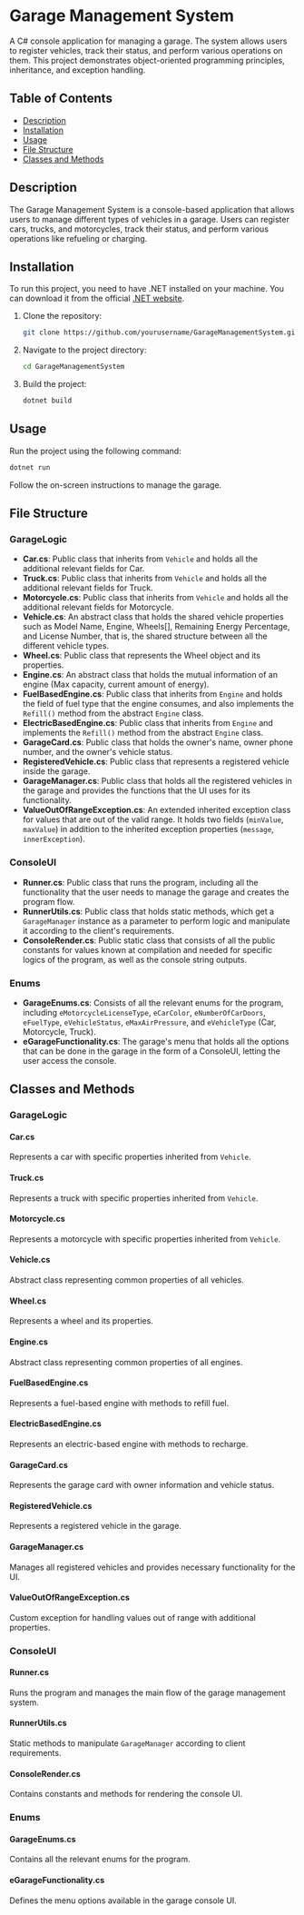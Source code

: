 
# Garage Management System

A C# console application for managing a garage. The system allows users to register vehicles, track their status, and perform various operations on them. This project demonstrates object-oriented programming principles, inheritance, and exception handling.

## Table of Contents

- [Description](#description)
- [Installation](#installation)
- [Usage](#usage)
- [File Structure](#file-structure)
- [Classes and Methods](#classes-and-methods)

## Description

The Garage Management System is a console-based application that allows users to manage different types of vehicles in a garage. Users can register cars, trucks, and motorcycles, track their status, and perform various operations like refueling or charging.

## Installation

To run this project, you need to have .NET installed on your machine. You can download it from the official [.NET website](https://dotnet.microsoft.com/download).

1. Clone the repository:
   ```sh
   git clone https://github.com/yourusername/GarageManagementSystem.git
   ```

2. Navigate to the project directory:
   ```sh
   cd GarageManagementSystem
   ```

3. Build the project:
   ```sh
   dotnet build
   ```

## Usage

Run the project using the following command:
```sh
dotnet run
```

Follow the on-screen instructions to manage the garage.

## File Structure

### GarageLogic

- **Car.cs**: Public class that inherits from `Vehicle` and holds all the additional relevant fields for Car.
- **Truck.cs**: Public class that inherits from `Vehicle` and holds all the additional relevant fields for Truck.
- **Motorcycle.cs**: Public class that inherits from `Vehicle` and holds all the additional relevant fields for Motorcycle.
- **Vehicle.cs**: An abstract class that holds the shared vehicle properties such as Model Name, Engine, Wheels[], Remaining Energy Percentage, and License Number, that is, the shared structure between all the different vehicle types.
- **Wheel.cs**: Public class that represents the Wheel object and its properties.
- **Engine.cs**: An abstract class that holds the mutual information of an engine (Max capacity, current amount of energy).
- **FuelBasedEngine.cs**: Public class that inherits from `Engine` and holds the field of fuel type that the engine consumes, and also implements the `Refill()` method from the abstract `Engine` class.
- **ElectricBasedEngine.cs**: Public class that inherits from `Engine` and implements the `Refill()` method from the abstract `Engine` class.
- **GarageCard.cs**: Public class that holds the owner's name, owner phone number, and the owner's vehicle status.
- **RegisteredVehicle.cs**: Public class that represents a registered vehicle inside the garage.
- **GarageManager.cs**: Public class that holds all the registered vehicles in the garage and provides the functions that the UI uses for its functionality.
- **ValueOutOfRangeException.cs**: An extended inherited exception class for values that are out of the valid range. It holds two fields (`minValue`, `maxValue`) in addition to the inherited exception properties (`message`, `innerException`).

### ConsoleUI

- **Runner.cs**: Public class that runs the program, including all the functionality that the user needs to manage the garage and creates the program flow.
- **RunnerUtils.cs**: Public class that holds static methods, which get a `GarageManager` instance as a parameter to perform logic and manipulate it according to the client's requirements.
- **ConsoleRender.cs**: Public static class that consists of all the public constants for values known at compilation and needed for specific logics of the program, as well as the console string outputs.

### Enums

- **GarageEnums.cs**: Consists of all the relevant enums for the program, including `eMotorcycleLicenseType`, `eCarColor`, `eNumberOfCarDoors`, `eFuelType`, `eVehicleStatus`, `eMaxAirPressure`, and `eVehicleType` (Car, Motorcycle, Truck).
- **eGarageFunctionality.cs**: The garage's menu that holds all the options that can be done in the garage in the form of a ConsoleUI, letting the user access the console.

## Classes and Methods

### GarageLogic

#### Car.cs
Represents a car with specific properties inherited from `Vehicle`.

#### Truck.cs
Represents a truck with specific properties inherited from `Vehicle`.

#### Motorcycle.cs
Represents a motorcycle with specific properties inherited from `Vehicle`.

#### Vehicle.cs
Abstract class representing common properties of all vehicles.

#### Wheel.cs
Represents a wheel and its properties.

#### Engine.cs
Abstract class representing common properties of all engines.

#### FuelBasedEngine.cs
Represents a fuel-based engine with methods to refill fuel.

#### ElectricBasedEngine.cs
Represents an electric-based engine with methods to recharge.

#### GarageCard.cs
Represents the garage card with owner information and vehicle status.

#### RegisteredVehicle.cs
Represents a registered vehicle in the garage.

#### GarageManager.cs
Manages all registered vehicles and provides necessary functionality for the UI.

#### ValueOutOfRangeException.cs
Custom exception for handling values out of range with additional properties.

### ConsoleUI

#### Runner.cs
Runs the program and manages the main flow of the garage management system.

#### RunnerUtils.cs
Static methods to manipulate `GarageManager` according to client requirements.

#### ConsoleRender.cs
Contains constants and methods for rendering the console UI.

### Enums

#### GarageEnums.cs
Contains all the relevant enums for the program.

#### eGarageFunctionality.cs
Defines the menu options available in the garage console UI.


